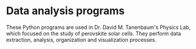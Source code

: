 # Data analysis programs
These Python programs are used in Dr. David M. Tanenbaum's Physics Lab, which focused on the study of perovskite solar cells. They perform data extraction, analysis, organization and visualization processes.
